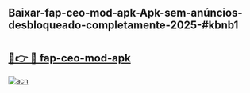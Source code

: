 ## Baixar-fap-ceo-mod-apk-Apk-sem-anúncios-desbloqueado-completamente-2025-#kbnb1

# <h2><a href="https://ainizakaria.my?title=fap-ceo-mod-apk&ref=20M">🔗👉 🔴 fap-ceo-mod-apk</a></h2>

[![acn](https://github.com/user-attachments/assets/0f9c940e-d8b0-45ae-aac7-cd30a18b3e1c)](https://ainizakaria.my?title=fap-ceo-mod-apk&ref=20M)

